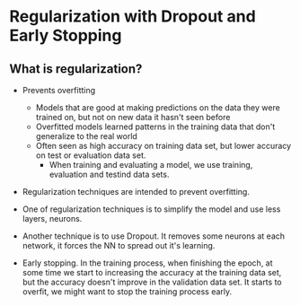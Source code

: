 # Regularization with Dropout and Early Stopping

## What is regularization?

- Prevents overfitting
    - Models that are good at making predictions on the data they were trained on, but not on new data it hasn't seen before
    - Overfitted models learned patterns in the training data that don't generalize to the real world
    - Often seen as high accuracy on training data set, but lower accuracy on test or evaluation data set.
        - When training and evaluating a model, we use training, evaluation and testind data sets.
- Regularization techniques are intended to prevent overfitting.


- One of regularization techniques is to simplify the model and use less layers, neurons.
- Another technique is to use Dropout. It removes some neurons at each network, it forces the NN to spread out it's learning.
- Early stopping. In the training process, when finishing the epoch, at some time we start to increasing the accuracy at the training data set, but the accuracy doesn't improve in the validation data set. It starts to overfit, we might want to stop the training process early.
